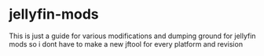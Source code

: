 # jellyfin-mods
This is just a guide for various modifications and dumping ground for jellyfin mods so i dont have to make a new jftool for every platform and revision
